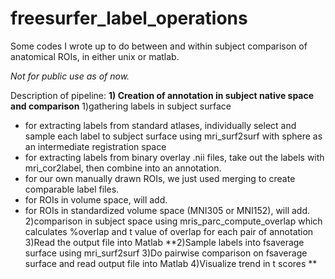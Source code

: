 # freesurfer_label_operations
Some codes I wrote up to do between and within subject comparison of anatomical ROIs, in either unix or matlab. 

*Not for public use as of now.* 

Description of pipeline:
**1) Creation of annotation in subject native space and comparison**
    1)gathering labels in subject surface
* for extracting labels from standard atlases, individually select and sample each label to subject surface using mri_surf2surf with sphere as an intermediate registration space
* for extracting labels from binary overlay .nii files, take out the labels with mri_cor2label, then combine into an annotation.
* for our own manually drawn ROIs, we just used merging to create comparable label files. 
*  for ROIs in volume space, will add. 
*  for ROIs in standardized volume space (MNI305 or MNI152), will add.
    2)comparison in subject space using mris_parc_compute_overlap which calculates %overlap 
    and t value of overlap for each pair of annotation
    3)Read the output file into Matlab
**2)Sample labels into fsaverage surface using mri_surf2surf
  3)Do pairwise comparison on fsaverage surface and read output file into Matlab
  4)Visualize trend in t scores **


    
